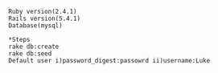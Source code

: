 

    Ruby version(2.4.1)
    Rails version(5.4.1)
    Database(mysql)   
    
    *Steps
	rake db:create
    rake db:seed
    Default user i)password_digest:passowrd ii)username:Luke

